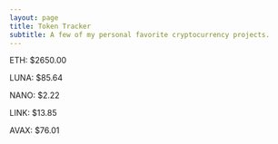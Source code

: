 ```yaml
---
layout: page
title: Token Tracker
subtitle: A few of my personal favorite cryptocurrency projects.
---
```


<!--BEGINCRYPTOINPUT-->
ETH: $2650.00

LUNA: $85.64

NANO: $2.22

LINK: $13.85

AVAX: $76.01

<!--ENDCRYPTOINPUT-->
